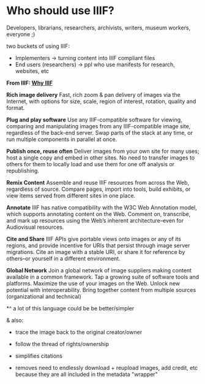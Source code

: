 # Who should use IIIF?

Developers, librarians, researchers, archivists, writers, museum workers, everyone ;) 

two buckets of using IIIF:

- Implementers → turning content into IIIF compliant files
- End users (researchers) → ppl who use manifests for research, websites, etc


**From IIIF: [Why IIIF](https://iiif.io/get-started/why-iiif/)**

**Rich image delivery**
Fast, rich zoom & pan delivery of images via the Internet, with options for size, scale, region of interest, rotation, quality and format.

**Plug and play software**
Use any IIIF-compatible software for viewing, comparing and manipulating images from any IIIF-compatible image site, regardless of the back-end server. Swap parts of the stack at any time, or run multiple components in parallel at once.

**Publish once, reuse often**
Deliver images from your own site for many uses; host a single copy and embed in other sites. No need to transfer images to others for them to locally load and use them for one off analysis or republishing.

**Remix Content**
Assemble and reuse IIIF resources from across the Web, regardless of source. Compare pages, import into tools, build exhibits, or view items served from different sites in one place.

**Annotate**
IIIF has native compatibility with the W3C Web Annotation model, which supports annotating content on the Web. Comment on, transcribe, and mark up resources using the Web’s inherent architecture–even for Audiovisual resources.

**Cite and Share**
IIIF APIs give portable views onto images or any of its regions, and provide incentive for URIs that persist through image server migrations. Cite an image with a stable URI, or share it for reference by others–or yourself in a different environment.

**Global Network**
Join a global network of image suppliers making content available in a common framework. Tap a growing suite of software tools and platforms. Maximize the use of your images on the Web. Unlock new potential with interoperability. Bring together content from multiple sources (organizational and technical)

*^ a lot of this language could be be better/simpler

 & also: 
 
 - trace the image back to the original creator/owner

- follow the thread of rights/ownership

- simplifies citations

- removes need to endlessly download + reupload images, add credit, etc because they are all included in the metadata "wrapper"

